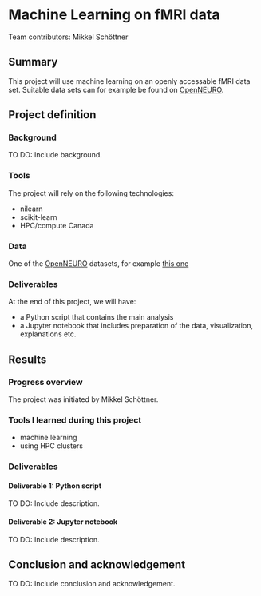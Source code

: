 # Machine Learning on fMRI data

Team contributors: Mikkel Schöttner

## Summary 

This project will use machine learning on an openly accessable fMRI data set. Suitable data sets can for example be found on [OpenNEURO](https://openneuro.org/public/datasets).

## Project definition 

### Background

TO DO: Include background.

### Tools 

The project will rely on the following technologies:

- nilearn
- scikit-learn
- HPC/compute Canada

### Data 

One of the [OpenNEURO](https://openneuro.org/public/datasets) datasets, for example [this one](https://openneuro.org/datasets/ds000221/versions/00002)

### Deliverables

At the end of this project, we will have:

 - a Python script that contains the main analysis
 - a Jupyter notebook that includes preparation of the data, visualization, explanations etc.

## Results 

### Progress overview

The project was initiated by Mikkel Schöttner.

### Tools I learned during this project

- machine learning
- using HPC clusters
 
### Deliverables 

#### Deliverable 1: Python script

TO DO: Include description.

#### Deliverable 2: Jupyter notebook

TO DO: Include description.
 
## Conclusion and acknowledgement

TO DO: Include conclusion and acknowledgement.
